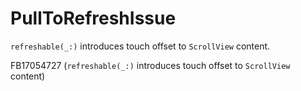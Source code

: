 # PullToRefreshIssue

`refreshable(_:)` introduces touch offset to `ScrollView` content.

FB17054727 (`refreshable(_:)` introduces touch offset to `ScrollView` content)